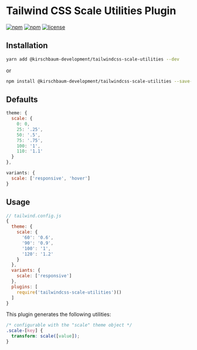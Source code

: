# Tailwind CSS Scale Utilities Plugin

[![npm](https://img.shields.io/npm/v/@kirschbaum-development/tailwindcss-scale-utilities.svg)](https://www.npmjs.com/package/@kirschbaum-development/tailwindcss-scale-utilities)
[![npm](https://img.shields.io/npm/dt/@kirschbaum-development/tailwindcss-scale-utilities.svg)](https://www.npmjs.com/package/@kirschbaum-development/tailwindcss-scale-utilities)
[![license](https://img.shields.io/github/license/mashape/apistatus.svg)](https://www.npmjs.com/package/@kirschbaum-development/tailwindcss-scale-utilities)

## Installation

```bash
yarn add @kirschbaum-development/tailwindcss-scale-utilities --dev
```

or

```bash
npm install @kirschbaum-development/tailwindcss-scale-utilities --save-dev
```

## Defaults

```js
theme: {
  scale: {
    0: 0,
    25: '.25',
    50: '.5',
    75: '.75',
    100: '1',
    110: '1.1'
  }
},

variants: {
  scale: ['responsive', 'hover']
}
```

## Usage

```js
// tailwind.config.js
{
  theme: {
    scale: {
      '60': '0.6',
      '90': '0.9',
      '100': '1',
      '120': '1.2'
    }
  },
  variants: {
    scale: ['responsive']
  },
  plugins: [
    require('tailwindcss-scale-utilities')()
  ]
}
```

This plugin generates the following utilities:

```css
/* configurable with the "scale" theme object */
.scale-[key] {
  transform: scale([value]);
}
```